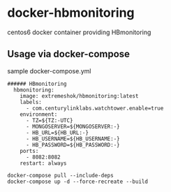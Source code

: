 # docker-hbmonitoring
centos6 docker container providing HBmonitoring

## Usage via docker-compose
sample docker-compose.yml
```
###### HBmonitoring
  hbmonitoring:
    image: extremeshok/hbmonitoring:latest
    labels:
      - com.centurylinklabs.watchtower.enable=true
    environment:
      - TZ=${TZ:-UTC}
      - MONGOSERVER=${MONGOSERVER:-}
      - HB_URL=${HB_URL:-}
      - HB_USERNAME=${HB_USERNAME:-}
      - HB_PASSWORD=${HB_PASSWORD:-}
    ports:
      - 8082:8082
    restart: always
```
```
docker-compose pull --include-deps
docker-compose up -d --force-recreate --build
```
